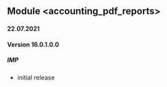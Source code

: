 ## Module <accounting_pdf_reports>

#### 22.07.2021
#### Version 16.0.1.0.0
##### IMP
- initial release
